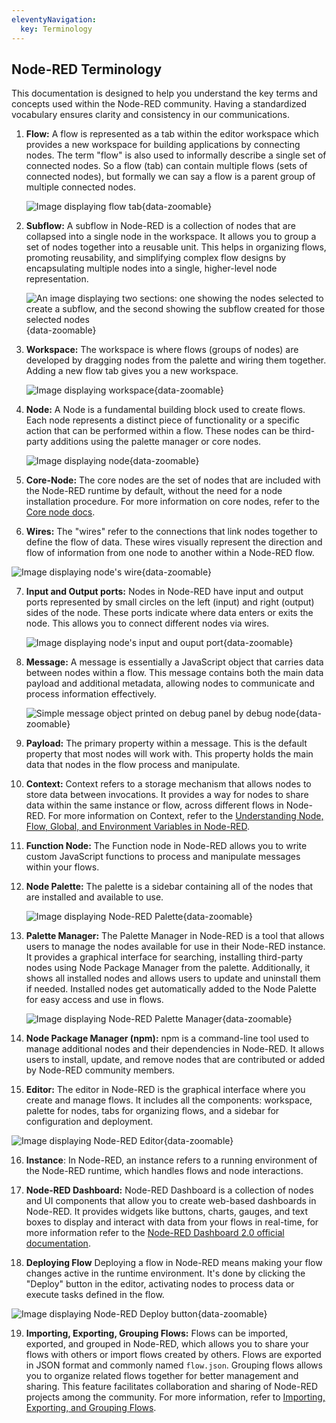 ```yaml
---
eleventyNavigation:
  key: Terminology
---
```


## Node-RED Terminology

This documentation is designed to help you understand the key terms and concepts used within the Node-RED community. Having a standardized vocabulary ensures clarity and consistency in our communications.

1. **Flow:**
   A flow is represented as a tab within the editor workspace which provides a new workspace for building applications by connecting nodes. The term "flow" is also used to informally describe a single set of connected nodes. So a flow (tab) can contain multiple flows (sets of connected nodes), but formally we can say a flow is a parent group of multiple connected nodes.
   
   ![Image displaying flow tab](./images/editor-flow-tabs.png "Image displaying flow tab"){data-zoomable}

2. **Subflow:**
   A subflow in Node-RED is a collection of nodes that are collapsed into a single node in the workspace. It allows you to group a set of nodes together into a reusable unit. This helps in organizing flows, promoting reusability, and simplifying complex flow designs by encapsulating multiple nodes into a single, higher-level node representation.
   
   ![An image displaying two sections: one showing the nodes selected to create a subflow, and the second showing the subflow created for those selected nodes](./images/node-red-subflow.png "An image displaying two sections: one showing the nodes selected to create a subflow, and the second showing the subflow created for those selected nodes"){data-zoomable}

3. **Workspace:**
   The workspace is where flows (groups of nodes) are developed by dragging nodes from the palette and wiring them together. Adding a new flow tab gives you a new workspace.
   
   ![Image displaying workspace](./images/editor-workspace.png "Image displaying workspace"){data-zoomable}

4. **Node:**
   A Node is a fundamental building block used to create flows. Each node represents a distinct piece of functionality or a specific action that can be performed within a flow. These nodes can be third-party additions using the palette manager or core nodes.
   
   ![Image displaying node](./images/node-red-node.png "Image displaying node"){data-zoomable}

5. **Core-Node:**
   The core nodes are the set of nodes that are included with the Node-RED runtime by default, without the need for a node installation procedure. For more information on core nodes, refer to the [Core node docs](/node-red/core-node/).

6. **Wires:**
   The "wires" refer to the connections that link nodes together to define the flow of data. These wires visually represent the direction and flow of information from one node to another within a Node-RED flow.

 ![Image displaying node's wire](./images/node-wire.png "Image displaying node's wire"){data-zoomable}

7. **Input and Output ports:**
    Nodes in Node-RED have input and output ports represented by small  circles on the left (input) and right (output) sides of the node. These ports indicate where data enters or exits the node. This allows you to connect different nodes via wires.
   
   ![Image displaying node's input and ouput port](./images/node-input-ouput-port.png "Image displaying node's input and ouput port"){data-zoomable}

8. **Message:**
   A message is essentially a JavaScript object that carries data between nodes within a flow. This message contains both the main data payload and additional metadata, allowing nodes to communicate and process information effectively.
   
   ![Simple message object printed on debug panel by debug node](./images/node-red-message-object.png "Simple message object printed on debug panel by debug node"){data-zoomable}

9. **Payload:**
   The primary property within a message. This is the default property that most nodes will work with. This property holds the main data that nodes in the flow process and manipulate.

10. **Context:**
   Context refers to a storage mechanism that allows nodes to store data between invocations. It provides a way for nodes to share data within the same instance or flow, across different flows in Node-RED. For more information on Context, refer to the [Understanding Node, Flow, Global, and Environment Variables in Node-RED](/blog/2024/05/understanding-node-flow-global-environment-variables-in-node-red/).

11. **Function Node:**
    The Function node in Node-RED allows you to write custom JavaScript functions to process and manipulate messages within your flows.

12. **Node Palette:**
    The palette is a sidebar containing all of the nodes that are installed and available to use.
    
    ![Image displaying Node-RED Palette](./images/node-palette.png "Image displaying Node-RED Palette"){data-zoomable}

13. **Palette Manager:**
    The Palette Manager in Node-RED is a tool that allows users to manage the nodes available for use in their Node-RED instance. It provides a graphical interface for searching, installing third-party nodes using Node Package Manager from the palette. Additionally, it shows all installed nodes and allows users to update and uninstall them if needed. Installed nodes get automatically added to the Node Palette for easy access and use in flows.
    
    ![Image displaying Node-RED Palette Manager](./images/node-red-palette-manager.png "Image displaying Node-RED Palette Manager"){data-zoomable}

14. **Node Package Manager (npm):**
    npm is a command-line tool used to manage additional nodes and their dependencies in Node-RED. It allows users to install, update, and remove nodes that are contributed or added by Node-RED community members.

15. **Editor:**
    The editor in Node-RED is the graphical interface where you create and manage flows. It includes all the components: workspace, palette for nodes, tabs for organizing flows, and a sidebar for configuration and deployment.

![Image displaying Node-RED Editor](./images/node-red-editor.png "Image displaying Node-RED Editor"){data-zoomable}

16. **Instance**: In Node-RED, an instance refers to a running environment of the Node-RED runtime, which handles flows and node interactions.

17. **Node-RED Dashboard:**
    Node-RED Dashboard is a collection of nodes and UI components that allow you to create web-based dashboards in Node-RED. It provides widgets like buttons, charts, gauges, and text boxes to display and interact with data from your flows in real-time, for more information refer to the [Node-RED Dashboard 2.0 official documentation](https://dashboard.flowfuse.com/).

18. **Deploying Flow** Deploying a flow in Node-RED means making your flow changes active in the runtime environment. It's done by clicking the "Deploy" button in the editor, activating nodes to process data or execute tasks defined in the flow.

![Image displaying Node-RED Deploy button](./images/node-red-editor-deploy-button.png "Image displaying Node-RED Deploy button"){data-zoomable}

19. **Importing, Exporting, Grouping Flows:**
    Flows can be imported, exported, and grouped in Node-RED, which allows you to share your flows with others or import flows created by others. Flows are exported in JSON format and commonly named `flow.json`. Grouping flows allows you to organize related flows together for better management and sharing. This feature facilitates collaboration and sharing of Node-RED projects among the community. For more information, refer to [Importing, Exporting, and Grouping Flows](/blog/2023/03/3-quick-node-red-tips-5/).